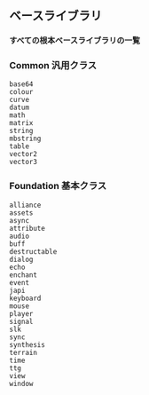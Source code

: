 ## ベースライブラリ

#### すべての根本ベースライブラリの一覧

### Common 汎用クラス

```text
base64
colour
curve
datum
math
matrix
string
mbstring
table
vector2
vector3
```

### Foundation 基本クラス

```text
alliance
assets
async
attribute
audio
buff
destructable
dialog
echo
enchant
event
japi
keyboard
mouse
player
signal
slk
sync
synthesis
terrain
time
ttg
view
window
```
